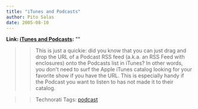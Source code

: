 ```yaml
---
title: "iTunes and Podcasts"
author: Pito Salas
date: 2005-08-10
---
```


**Link: [iTunes and Podcasts](None):** ""


>>

>> This is just a quickie: did you know that you can just drag and drop the
URL of a Podcast RSS feed (a.k.a. an RSS Feed with enclosures) onto the
Podcasts list in iTunes? In other words, you don't need to surf the Apple
iTunes catalog looking for your favorite show if you have the URL. This is
especially handy if the Podcast you want to listen to has not made it to their
catalog.

>>

>> Technorati Tags: [podcast](<http://technorati.com/tag/podcast>)



